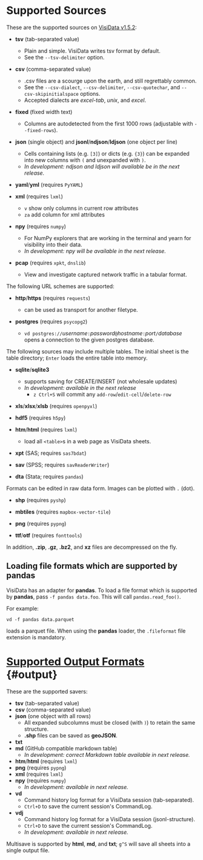 # Supported Sources

These are the supported sources on [VisiData v1.5.2](https://github.com/saulpw/visidata/releases/tag/v1.5.2):

- **tsv** (tab-separated value)
    - Plain and simple. VisiData writes tsv format by default.
    - See the `--tsv-delimiter` option.

- **csv** (comma-separated value)
    - .csv files are a scourge upon the earth, and still regrettably common.
    - See the `--csv-dialect`, `--csv-delimiter`, `--csv-quotechar`, and `--csv-skipinitialspace` options.
    - Accepted dialects are *excel-tab*, *unix*, and *excel*.

- **fixed** (fixed width text)
    - Columns are autodetected from the first 1000 rows (adjustable with `--fixed-rows`).

- **json** (single object) and **jsonl**/**ndjson**/**ldjson** (one object per line)
    - Cells containing lists (e.g. `[3]`) or dicts (e.g. `{3}`) can be expanded into new columns with `(` and unexpanded with `)`.
    - *In development: ndjson and ldjson will available be in the next release.*

- **yaml**/**yml** (requires `PyYAML`)

- **xml** (requires `lxml`)
    - `v` show only columns in current row attributes
    - `za` add column for xml attributes

- **npy** (requires `numpy`)
    - For NumPy explorers that are working in the terminal and yearn for visibility into their data.
    - *In development: npy will be available in the next release.*

- **pcap** (requires `xpkt`, `dnslib`)
    - View and investigate captured network traffic in a tabular format.

The following URL schemes are supported:

- **http**/**https** (requires `requests`)
    - can be used as transport for another filetype.

- **postgres** (requires `psycopg2`)
    - `vd postgres://`*username*`:`*password*`@`*hostname*`:`*port*`/`*database* opens a connection to the given postgres database.

The following sources may include multiple tables. The initial sheet is the table directory; `Enter` loads the entire table into memory.

- **sqlite**/**sqlite3**
    - supports saving for CREATE/INSERT (not wholesale updates)
    - *In development: available in the next release*
        - `z Ctrl+S` will commit any `add-row`/`edit-cell`/`delete-row`

- **xls**/**xlsx**/**xlsb** (requires `openpyxl`)

- **hdf5** (requires `h5py`)

- **htm**/**html** (requires `lxml`)
    - load all `<table>`s in a web page as VisiData sheets.

- **xpt** (SAS; requires `sas7bdat`)

- **sav** (SPSS; requires `savReaderWriter`)

- **dta** (Stata; requires `pandas`)

Formats can be edited in raw data form. Images can be plotted with `.` (dot).

- **shp** (requires `pyshp`)

- **mbtiles** (requires `mapbox-vector-tile`)

- **png** (requires `pypng`)

- **ttf**/**otf** (requires `fonttools`)

In addition, **.zip**, **.gz**, **.bz2**, and **xz** files are decompressed on the fly.

## Loading file formats which are supported by pandas

VisiData has an adapter for **pandas**. To load a file format which is supported by **pandas**, pass `-f pandas data.foo`. This will call `pandas.read_foo()`.

For example:

~~~
vd -f pandas data.parquet
~~~

loads a parquet file. When using the **pandas** loader, the `.fileformat` file extension is mandatory.

# [Supported Output Formats](#output) {#output}

These are the supported savers:

- **tsv** (tab-separated value)
- **csv** (comma-separated value)
- **json** (one object with all rows)
    - All expanded subcolumns must be closed (with `)`) to retain the same structure.
    - **.shp** files can be saved as **geoJSON**.
- **txt**
- **md** (GitHub compatible markdown table)
    - *In development: correct Markdown table available in next release.*
- **htm**/**html** (requires `lxml`)
- **png** (requires `pypng`)
- **xml** (requires `lxml`)
- **npy** (requires `numpy`)
    - *In development: available in next release.*
- **vd**
    - Command history log format for a VisiData session (tab-separated).
    - `Ctrl+D` to save the current session's CommandLog.
- **vdj**
    - Command history log format for a VisiData session (jsonl-structure).
    - `Ctrl+D` to save the current session's CommandLog.
    - *In development: available in next release.*

Multisave is supported by **html**, **md**, and **txt**; `g^S` will save all sheets into a single output file.
